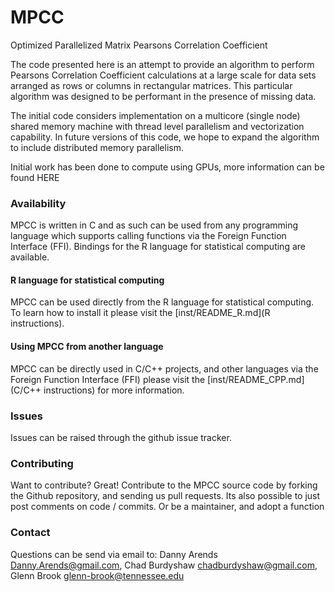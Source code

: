 # MPCC
Optimized Parallelized Matrix Pearsons Correlation Coefficient

The code presented here is an attempt to provide an algorithm to perform Pearsons Correlation Coefficient 
calculations at a large scale for data sets arranged as rows or columns in rectangular matrices. This 
particular algorithm was designed to be performant in the presence of missing data.

The initial code considers implementation on a multicore (single node) shared memory machine with thread 
level parallelism and vectorization capability. In future versions of this code, we hope to expand the 
algorithm to include distributed memory parallelism.

Initial work has been done to compute using GPUs, more information can be found HERE

### Availability

MPCC is written in C and as such can be used from any programming language which supports calling functions 
via the Foreign Function Interface (FFI). Bindings for the R language for statistical computing are 
available.

#### R language for statistical computing

MPCC can be used directly from the R language for statistical computing. To learn how to install it 
please visit the [inst/README_R.md](R instructions).

#### Using MPCC from another language

MPCC can be directly used in C/C++ projects, and other languages via the Foreign Function Interface (FFI)
please visit the [inst/README_CPP.md](C/C++ instructions) for more information.

### Issues

Issues can be raised through the github issue tracker.

### Contributing 

Want to contribute? Great! Contribute to the MPCC source code by forking the Github repository, 
and sending us pull requests. Its also possible to just post comments on code / commits. Or be 
a maintainer, and adopt a function

### Contact

Questions can be send via email to: Danny Arends <Danny.Arends@gmail.com>, Chad Burdyshaw <chadburdyshaw@gmail.com>, Glenn Brook <glenn-brook@tennessee.edu>
